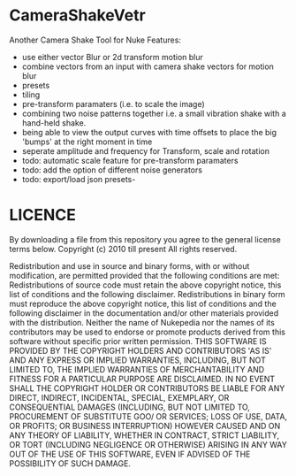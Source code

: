 CameraShakeVetr
===============

Another Camera Shake Tool for Nuke
Features:

- use either vector Blur or 2d transform motion blur
- combine vectors from an input with camera shake vectors for motion blur
- presets
- tiling
- pre-transform paramaters (i.e. to scale the image) 
- combining two noise patterns together i.e. a small vibration shake with a hand-held shake.
- being able to view the output curves with time offsets to place the big 'bumps' at the right moment in time
- seperate amplitude and frequency for Transform, scale and rotation
- todo: automatic scale feature for pre-transform paramaters
- todo: add the option of different noise generators
- todo: export/load json presets- 

LICENCE
=======
By downloading a file from this repository you agree to the general license terms below. Copyright (c) 2010 till present All rights reserved.

Redistribution and use in source and binary forms, with or without modification, are permitted provided that the following conditions are met: Redistributions of source code must retain the above copyright notice, this list of conditions and the following disclaimer. Redistributions in binary form must reproduce the above copyright notice, this list of conditions and the following disclaimer in the documentation and/or other materials provided with the distribution. Neither the name of Nukepedia nor the names of its contributors may be used to endorse or promote products derived from this software without specific prior written permission. THIS SOFTWARE IS PROVIDED BY THE COPYRIGHT HOLDERS AND CONTRIBUTORS 'AS IS' AND ANY EXPRESS OR IMPLIED WARRANTIES, INCLUDING, BUT NOT LIMITED TO, THE IMPLIED WARRANTIES OF MERCHANTABILITY AND FITNESS FOR A PARTICULAR PURPOSE ARE DISCLAIMED. IN NO EVENT SHALL THE COPYRIGHT HOLDER OR CONTRIBUTORS BE LIABLE FOR ANY DIRECT, INDIRECT, INCIDENTAL, SPECIAL, EXEMPLARY, OR CONSEQUENTIAL DAMAGES (INCLUDING, BUT NOT LIMITED TO, PROCUREMENT OF SUBSTITUTE GOO/ OR SERVICES; LOSS OF USE, DATA, OR PROFITS; OR BUSINESS INTERRUPTION) HOWEVER CAUSED AND ON ANY THEORY OF LIABILITY, WHETHER IN CONTRACT, STRICT LIABILITY, OR TORT (INCLUDING NEGLIGENCE OR OTHERWISE) ARISING IN ANY WAY OUT OF THE USE OF THIS SOFTWARE, EVEN IF ADVISED OF THE POSSIBILITY OF SUCH DAMAGE.

